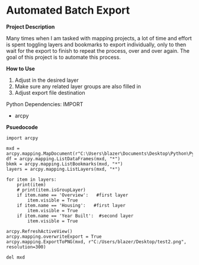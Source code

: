 # Automated Batch Export

**Project Description**

Many times when I am tasked with mapping projects, a lot of time and effort is spent toggling layers and bookmarks to export individually, only to then wait for the export to finish to repeat the process, over and over again. The goal of this project is to automate this process.

**How to Use**

1. Adjust in the desired layer
2. Make sure any related layer groups are also filled in
3. Adjust export file destination

	
Python Dependencies:
IMPORT
- arcpy
	

**Psuedocode**
```
import arcpy

mxd = arcpy.mapping.MapDocument(r"C:\Users\blazer\Documents\Desktop\Python\Python.mxd")
df = arcpy.mapping.ListDataFrames(mxd, "*")
bkmk = arcpy.mapping.ListBookmarks(mxd, "*")
layers = arcpy.mapping.ListLayers(mxd, "*")

for item in layers:
    print(item)
    # print(item.isGroupLayer)
    if item.name == 'Overview':   #first layer
        item.visible = True
    if item.name == 'Housing':   #first layer
        item.visible = True
    if item.name == 'Year Built':  #second layer
        item.visible = True

arcpy.RefreshActiveView()
arcpy.mapping.overwriteExport = True
arcpy.mapping.ExportToPNG(mxd, r"C:/Users/blazer/Desktop/test2.png", resolution=300)

del mxd
```


